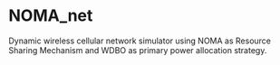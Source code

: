 # NOMA_net
 Dynamic wireless cellular network simulator using NOMA as Resource Sharing Mechanism and WDBO as primary power allocation strategy.
